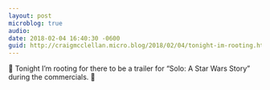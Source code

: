 ```yaml
---
layout: post
microblog: true
audio: 
date: 2018-02-04 16:40:30 -0600
guid: http://craigmcclellan.micro.blog/2018/02/04/tonight-im-rooting.html
---
```

🏈  Tonight I’m rooting for there to be a trailer for “Solo: A Star Wars Story” during the commercials. 🎥 
